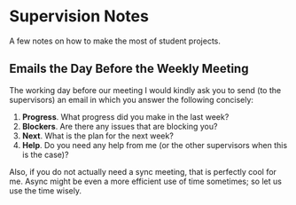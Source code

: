 

# Supervision Notes

A few notes on how to make the most of student projects.

## Emails the Day Before the Weekly Meeting

The working day before our meeting I would kindly ask you to send (to the supervisors) an email in which you answer the following concisely: 
1. **Progress**. What progress did you make in the last week?
2. **Blockers**. Are there any issues that are blocking you?
3. **Next**. What is the plan for the next week?
4. **Help**. Do you need any help from me (or the other supervisors when this is the case)? 

Also, if you do not actually need a sync meeting, that is perfectly cool for me. Async might be even a more efficient use of time sometimes; so let us use the time wisely. 



